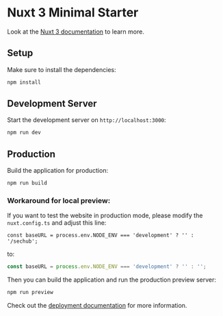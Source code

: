 <!-- SPDX-License-Identifier: MIT --->
# Nuxt 3 Minimal Starter

Look at the [Nuxt 3 documentation](https://nuxt.com/docs/getting-started/introduction) to learn more.

## Setup

Make sure to install the dependencies:

```bash
npm install
```

## Development Server

Start the development server on `http://localhost:3000`:

```bash
npm run dev
```

## Production

Build the application for production:

```bash
npm run build
```

### Workaround for local preview:

If you want to test the website in production mode, please modify the `nuxt.config.ts` and adjust this line:
```ts:
const baseURL = process.env.NODE_ENV === 'development' ? '' : '/sechub';
```
to:
```ts
const baseURL = process.env.NODE_ENV === 'development' ? '' : '';
```

Then you can build the application and run the production preview server:

```bash
npm run preview
```

Check out the [deployment documentation](https://nuxt.com/docs/getting-started/deployment) for more information.
